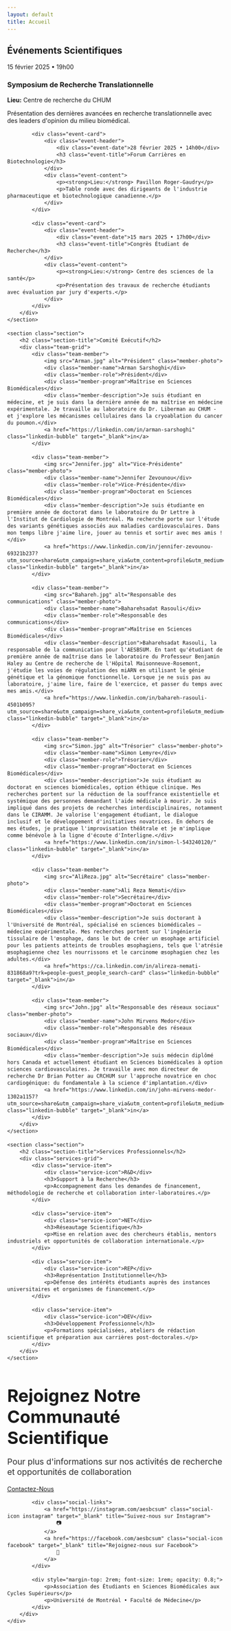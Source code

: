 ```yaml
---
layout: default
title: Accueil
---
```


<div class="container">
    <section class="section">
        <h2 class="section-title">Événements Scientifiques</h2>
        <div class="events-grid">
            <div class="event-card">
                <div class="event-header">
                    <div class="event-date">15 février 2025 • 19h00</div>
                    <h3 class="event-title">Symposium de Recherche Translationnelle</h3>
                </div>
                <div class="event-content">
                    <p><strong>Lieu:</strong> Centre de recherche du CHUM</p>
                    <p>Présentation des dernières avancées en recherche translationnelle avec des leaders d'opinion du milieu biomédical.</p>
                </div>
            </div>
            
            <div class="event-card">
                <div class="event-header">
                    <div class="event-date">28 février 2025 • 14h00</div>
                    <h3 class="event-title">Forum Carrières en Biotechnologie</h3>
                </div>
                <div class="event-content">
                    <p><strong>Lieu:</strong> Pavillon Roger-Gaudry</p>
                    <p>Table ronde avec des dirigeants de l'industrie pharmaceutique et biotechnologique canadienne.</p>
                </div>
            </div>
            
            <div class="event-card">
                <div class="event-header">
                    <div class="event-date">15 mars 2025 • 17h00</div>
                    <h3 class="event-title">Congrès Étudiant de Recherche</h3>
                </div>
                <div class="event-content">
                    <p><strong>Lieu:</strong> Centre des sciences de la santé</p>
                    <p>Présentation des travaux de recherche étudiants avec évaluation par jury d'experts.</p>
                </div>
            </div>
        </div>
    </section>

    <section class="section">
        <h2 class="section-title">Comité Exécutif</h2>
        <div class="team-grid">
            <div class="team-member">
                <img src="Arman.jpg" alt="Président" class="member-photo">
                <div class="member-name">Arman Sarshoghi</div>
                <div class="member-role">Président</div>
                <div class="member-program">Maîtrise en Sciences Biomédicales</div>
                <div class="member-description">Je suis étudiant en médecine, et je suis dans la dernière année de ma maîtrise en médecine expérimentale. Je travaille au laboratoire du Dr. Liberman au CHUM - et j'explore les mécanismes cellulaires dans la cryoablation du cancer du poumon.</div>
                <a href="https://linkedin.com/in/arman-sarshoghi" class="linkedin-bubble" target="_blank">in</a>
            </div>
            
            <div class="team-member">
                <img src="Jennifer.jpg" alt="Vice-Présidente" class="member-photo">
                <div class="member-name">Jennifer Zevounou</div>
                <div class="member-role">Vice-Présidente</div>
                <div class="member-program">Doctorat en Sciences Biomédicales</div>
                <div class="member-description">Je suis étudiante en première année de doctorat dans le laboratoire du Dr Lettre à l'Institut de Cardiologie de Montréal. Ma recherche porte sur l'étude des variants génétiques associés aux maladies cardiovasculaires. Dans mon temps libre j'aime lire, jouer au tennis et sortir avec mes amis !</div>
                <a href="https://www.linkedin.com/in/jennifer-zevounou-69321b237?utm_source=share&utm_campaign=share_via&utm_content=profile&utm_medium=android_app" class="linkedin-bubble" target="_blank">in</a>
            </div>
            
            <div class="team-member">
                <img src="Bahareh.jpg" alt="Responsable des communications" class="member-photo">
                <div class="member-name">Baharehsadat Rasouli</div>
                <div class="member-role">Responsable des communications</div>
                <div class="member-program">Maîtrise en Sciences Biomédicales</div>
                <div class="member-description">Baharehsadat Rasouli, la responsable de la communication pour l'AESBSUM. En tant qu'étudiant de première année de maîtrise dans le laboratoire du Professeur Benjamin Haley au Centre de recherche de l'Hôpital Maisonneuve-Rosemont, j'étudie les voies de régulation des miARN en utilisant le génie génétique et la génomique fonctionnelle. Lorsque je ne suis pas au laboratoire, j'aime lire, faire de l'exercice, et passer du temps avec mes amis.</div>
                <a href="https://www.linkedin.com/in/bahareh-rasouli-4501b095?utm_source=share&utm_campaign=share_via&utm_content=profile&utm_medium=ios_app" class="linkedin-bubble" target="_blank">in</a>
            </div>
            
            <div class="team-member">
                <img src="Simon.jpg" alt="Trésorier" class="member-photo">
                <div class="member-name">Simon Lemyre</div>
                <div class="member-role">Trésorier</div>
                <div class="member-program">Doctorat en Sciences Biomédicales</div>
                <div class="member-description">Je suis étudiant au doctorat en sciences biomédicales, option éthique clinique. Mes recherches portent sur la réduction de la souffrance existentielle et systémique des personnes demandant l'aide médicale à mourir. Je suis impliqué dans des projets de recherches interdisciplinaires, notamment dans le CIRAMM. Je valorise l'engagement étudiant, le dialogue inclusif et le développement d'initiatives novatrices. En dehors de mes études, je pratique l'improvisation théâtrale et je m'implique comme bénévole à la ligne d'écoute d'Interligne.</div>
                <a href="https://www.linkedin.com/in/simon-l-543240120/" class="linkedin-bubble" target="_blank">in</a>
            </div>
            
            <div class="team-member">
                <img src="AliReza.jpg" alt="Secrétaire" class="member-photo">
                <div class="member-name">Ali Reza Nemati</div>
                <div class="member-role">Secrétaire</div>
                <div class="member-program">Doctorat en Sciences Biomédicales</div>
                <div class="member-description">Je suis doctorant à l'Université de Montréal, spécialisé en sciences biomédicales – médecine expérimentale. Mes recherches portent sur l'ingénierie tissulaire de l'œsophage, dans le but de créer un œsophage artificiel pour les patients atteints de troubles œsophagiens, tels que l'atrésie œsophagienne chez les nourrissons et le carcinome œsophagien chez les adultes.</div>
                <a href="https://ca.linkedin.com/in/alireza-nemati-831868a9?trk=people-guest_people_search-card" class="linkedin-bubble" target="_blank">in</a>
            </div>
            
            <div class="team-member">
                <img src="John.jpg" alt="Responsable des réseaux sociaux" class="member-photo">
                <div class="member-name">John Mirvens Medor</div>
                <div class="member-role">Responsable des réseaux sociaux</div>
                <div class="member-program">Maîtrise en Sciences Biomédicales</div>
                <div class="member-description">Je suis médecin diplômé hors Canada et actuellement étudiant en Sciences biomédicales à option sciences cardiovasculaires. Je travaille avec mon directeur de recherche Dr Brian Potter au CRCHUM sur l'approche novatrice en choc cardiogénique: du fondamentale à la science d'implantation.</div>
                <a href="https://www.linkedin.com/in/john-mirvens-medor-1302a1157?utm_source=share&utm_campaign=share_via&utm_content=profile&utm_medium=ios_app" class="linkedin-bubble" target="_blank">in</a>
            </div>
        </div>
    </section>

    <section class="section">
        <h2 class="section-title">Services Professionnels</h2>
        <div class="services-grid">
            <div class="service-item">
                <div class="service-icon">R&D</div>
                <h3>Support à la Recherche</h3>
                <p>Accompagnement dans les demandes de financement, méthodologie de recherche et collaboration inter-laboratoires.</p>
            </div>
            
            <div class="service-item">
                <div class="service-icon">NET</div>
                <h3>Réseautage Scientifique</h3>
                <p>Mise en relation avec des chercheurs établis, mentors industriels et opportunités de collaboration internationale.</p>
            </div>
            
            <div class="service-item">
                <div class="service-icon">REP</div>
                <h3>Représentation Institutionnelle</h3>
                <p>Défense des intérêts étudiants auprès des instances universitaires et organismes de financement.</p>
            </div>
            
            <div class="service-item">
                <div class="service-icon">DEV</div>
                <h3>Développement Professionnel</h3>
                <p>Formations spécialisées, ateliers de rédaction scientifique et préparation aux carrières post-doctorales.</p>
            </div>
        </div>
    </section>
</div>

<section class="contact-section">
    <div class="container">
        <div class="contact-card">
            <h2 style="font-size: 2.5rem; margin-bottom: 1rem;">Rejoignez Notre Communauté Scientifique</h2>
            <p style="font-size: 1.2rem; opacity: 0.9;">Pour plus d'informations sur nos activités de recherche et opportunités de collaboration</p>
            <a href="mailto:aesbcsum@gmail.com" class="contact-button">Contactez-Nous</a>
            
            <div class="social-links">
                <a href="https://instagram.com/aesbcsum" class="social-icon instagram" target="_blank" title="Suivez-nous sur Instagram">
                    📷
                </a>
                <a href="https://facebook.com/aesbcsum" class="social-icon facebook" target="_blank" title="Rejoignez-nous sur Facebook">
                    📘
                </a>
            </div>
            
            <div style="margin-top: 2rem; font-size: 1rem; opacity: 0.8;">
                <p>Association des Étudiants en Sciences Biomédicales aux Cycles Supérieurs</p>
                <p>Université de Montréal • Faculté de Médecine</p>
            </div>
        </div>
    </div>
</section>
